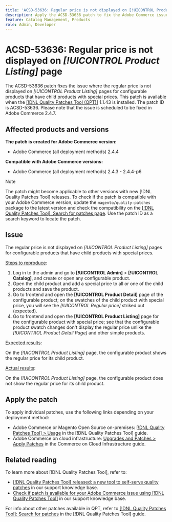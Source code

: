 ```yaml
---
title: 'ACSD-53636: Regular price is not displayed on [!UICONTROL Product Listing] page'
description: Apply the ACSD-53636 patch to fix the Adobe Commerce issue where the regular price is not displayed on *[!UICONTROL Product Listing]* pages for configurable products that have child products with special prices.
feature: Catalog Management, Products
role: Admin, Developer
---
```

# ACSD-53636: Regular price is not displayed on *[!UICONTROL Product Listing]* page

The ACSD-53636 patch fixes the issue where the regular price is not displayed on *[!UICONTROL Product Listing]* pages for configurable products that have child products with special prices. This patch is available when the [[!DNL Quality Patches Tool (QPT)]](/help/announcements/adobe-commerce-announcements/magento-quality-patches-released-new-tool-to-self-serve-quality-patches.md) 1.1.43 is installed. The patch ID is ACSD-53636. Please note that the issue is scheduled to be fixed in Adobe Commerce 2.4.7.

## Affected products and versions

**The patch is created for Adobe Commerce version:**

* Adobe Commerce (all deployment methods) 2.4.4

**Compatible with Adobe Commerce versions:**

* Adobe Commerce (all deployment methods) 2.4.3 - 2.4.4-p6

>[!NOTE]
>
>The patch might become applicable to other versions with new [!DNL Quality Patches Tool] releases. To check if the patch is compatible with your Adobe Commerce version, update the `magento/quality-patches` package to the latest version and check the compatibility on the [[!DNL Quality Patches Tool]: Search for patches page](https://experienceleague.adobe.com/tools/commerce-quality-patches/index.html). Use the patch ID as a search keyword to locate the patch.

## Issue

The regular price is not displayed on *[!UICONTROL Product Listing]* pages for configurable products that have child products with special prices.

<u>Steps to reproduce</u>:

1. Log in to the admin and go to **[!UICONTROL Admin]** > **[!UICONTROL Catalog]**, and create or open any configurable product.
2. Open the child product and add a special price to all or one of the child products and save the product.
3. Go to frontend and open the **[!UICONTROL Product Detail]** page of the configurable product; on the swatches of the child product with special price, you will see the *[!UICONTROL Regular price]* striked out (expected).
4. Go to frontend and open the **[!UICONTROL Product Listing]** page for the configurable product with special price; see that the configurable product swatch changes don't display the regular price unlike the *[!UICONTROL Product Detail Page]* and other simple products.

<u>Expected results</u>:

On the *[!UICONTROL Product Listing]* page, the configurable product shows the regular price for its child product.

<u>Actual results</u>:

On the *[!UICONTROL Product Listing]* page, the configurable product does not show the regular price for its child product.
 
## Apply the patch

To apply individual patches, use the following links depending on your deployment method:

* Adobe Commerce or Magento Open Source on-premises: [[!DNL Quality Patches Tool] > Usage](https://experienceleague.adobe.com/docs/commerce-operations/tools/quality-patches-tool/usage.html) in the [!DNL Quality Patches Tool] guide.
* Adobe Commerce on cloud infrastructure: [Upgrades and Patches > Apply Patches](https://experienceleague.adobe.com/docs/commerce-cloud-service/user-guide/develop/upgrade/apply-patches.html) in the Commerce on Cloud Infrastructure guide.

## Related reading

To learn more about [!DNL Quality Patches Tool], refer to:

* [[!DNL Quality Patches Tool] released: a new tool to self-serve quality patches](/help/announcements/adobe-commerce-announcements/magento-quality-patches-released-new-tool-to-self-serve-quality-patches.md) in our support knowledge base.
* [Check if patch is available for your Adobe Commerce issue using [!DNL Quality Patches Tool]](/help/support-tools/patches-available-in-qpt-tool/check-patch-for-magento-issue-with-magento-quality-patches.md) in our support knowledge base.

For info about other patches available in QPT, refer to [[!DNL Quality Patches Tool]: Search for patches](https://experienceleague.adobe.com/tools/commerce-quality-patches/index.html) in the [!DNL Quality Patches Tool] guide.